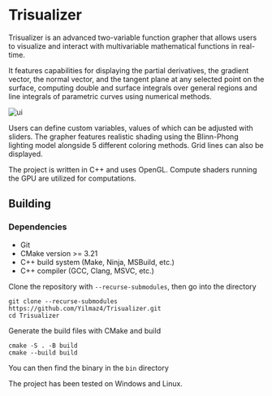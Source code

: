 # Trisualizer

Trisualizer is an advanced two-variable function grapher that allows users to visualize and interact with multivariable mathematical functions in real-time.

It features capabilities for displaying the partial derivatives, the gradient vector, the normal vector, and the tangent plane at any selected point on the surface, computing double and surface integrals over general regions and line integrals of parametric curves using numerical methods.

![ui](https://github.com/user-attachments/assets/6ed5c52a-f31e-4f20-a0f4-bfa13ceffeba)

Users can define custom variables, values of which can be adjusted with sliders. The grapher features realistic shading using the Blinn-Phong lighting model alongside 5 different coloring methods. Grid lines can also be displayed.

The project is written in C++ and uses OpenGL. Compute shaders running the GPU are utilized for computations.

## Building

### Dependencies

- Git
- CMake version >= 3.21
- C++ build system (Make, Ninja, MSBuild, etc.)
- C++ compiler (GCC, Clang, MSVC, etc.)

Clone the repository with `--recurse-submodules`, then go into the directory
```
git clone --recurse-submodules https://github.com/Yilmaz4/Trisualizer.git
cd Trisualizer
```

Generate the build files with CMake and build
```
cmake -S . -B build
cmake --build build
```

You can then find the binary in the `bin` directory

The project has been tested on Windows and Linux.
